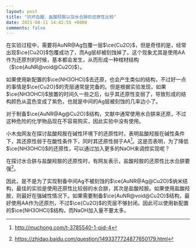 ```yaml
---
layout: post
title: "抗坏血酸、盐酸羟胺以及水合肼的还原性比较"
date: 2021-08-11 14:42:55 +0800
comments: false
---
```


在实验过程中，需要将AuNR@Ag包覆一层$\ce{Cu2O}$，但是奇怪的是，经常出现$\ce{Cu2O}$包覆成功了，而Ag层却被刻蚀掉了。这个现象尤其是使用AA作为还原剂的时候，基本都会发生，从而形成一种棺材结构（$\ce{AuNR@void@Cu2O}$）。

如果使用新配置的$\ce{NH3OHCl}$去还原，也会产生类似的结构，不过好一点的事情是$\ce{Cu2O}$的壳层通常是完备的。但是根据实验发现，如果$\ce{NH3OHCl}$放置的时间久一些之后，似乎其还原性变弱了，导致形成的结构颜色从蓝色变成了紫色，也就是中间的Ag层被刻蚀的几率边小了。

对于制备$\ce{AuNR@Ag@Cu2O}$结构，文献中通常使用水合肼来还原，不过这种危险的化学物品现在不容易购买，因此实验中没有使用。

小木虫网友在探讨盐酸羟胺在碱性环境下的还原性时，表明盐酸羟胺在碱性条件下，其还原性弱于在酸性条件下，同时其还原性弱于AA[^1]。这是否表明，为了降低$\ce{NH3OHCl}$的还原性，可以通过加入更多的NaOH来调控实现呢？

在探讨水合肼与盐酸羟胺的还原性时，有网友表示，盐酸羟胺的还原性比水合肼要强[^2]。

因此，是不是为了实现制备中间Ag不被刻蚀的$\ce{AuNR@Ag@Cu2O}$纳米结构，最佳的实验是使用还原性比较弱的水合肼，其次是盐酸羟胺。如果使用盐酸羟胺，则最好在强碱性情况下。如果需要制备$\ce{AuNR@void@Cu2O}$结构，最好使用AA作为还原剂，不过$\ce{Cu2O}$的壳层不够封闭。因此可以使用新配置的$\ce{NH3OHCl}$结构，而NaOH加入量不要太多。


[^1]: <http://muchong.com/t-3785540-1-pid-4>
[^2]: <https://zhidao.baidu.com/question/1493377724877650179.html>
